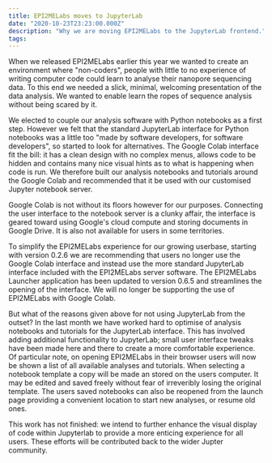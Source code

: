 ```yaml
---
title: EPI2MELabs moves to JupyterLab
date: "2020-10-23T23:23:00.000Z"
description: "Why we are moving EPI2MELabs to the JupyterLab frontend."
tags:
---
```


When we released EPI2MELabs earlier this year we wanted to create an
environment where "non-coders", people with little to no experience of writing
computer code could learn to analyse their nanopore sequencing data. To this
end we needed a slick, minimal, welcoming presentation of the data analysis. We
wanted to enable learn the ropes of sequence analysis without being scared by
it.

We elected to couple our analysis software with Python notebooks as a first
step.  However we felt that the standard JupyterLab interface for Python
notebooks was a little too "made by software developers, for software
developers", so started to look for alternatives. The Google Colab interface
fit the bill: it has a clean design with no complex menus, allows code to be
hidden and contains many nice visual hints as to what is happening when code is
run. We therefore built our analysis notebooks and tutorials around the Google
Colab and recommended that it be used with our customised Jupyter notebook
server.

Google Colab is not without its floors however for our purposes. Connecting the
user interface to the notebook server is a clunky affair, the interface is
geared toward using Google's cloud compute and storing documents in Google
Drive. It is also not available for users in some territories.

To simplify the EPI2MELabs experience for our growing userbase, starting with
version 0.2.6 we are recommending that users no longer use the Google Colab
interface and instead use the more standard JupyterLab interface included with the
EPI2MELabs server software. The EPI2MELabs Launcher application has been
updated to version 0.6.5 and streamlines the opening of the interface. We will
no longer be supporting the use of EPI2MELabs with Google Colab.

But what of the reasons given above for not using JupyterLab from the outset?
In the last month we have worked hard to optimise of analysis notebooks and
tutorials for the JupyterLab interface. This has involved adding additional
functionality to JupyterLab; small user interface tweaks have been made here
and there to create a more comfortable experience. Of particular note, on
opening EPI2MELabs in their browser users will now be shown a list of all
available analyses and tutorials. When selecting a notebook template a copy
will be made an stored on the users computer. It may be edited and saved freely
without fear of irreveribly losing the original template. The users saved
notebooks can also be reopened from the launch page providing a convenient
location to start new analyses, or resume old ones.

This work has not finished: we intend to further enhance the visual display of
code within Jupyterlab to provide a more enticing experience for all users.
These efforts will be contributed back to the wider Jupter community.

